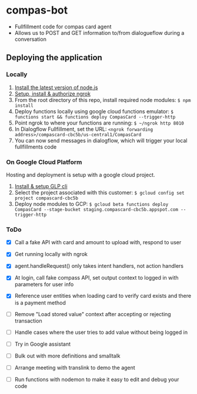 # compas-bot

- Fullfillment code for compas card agent
- Allows us to POST and GET information to/from dialogueflow during a conversation

## Deploying the application

### Locally

1. [Install the latest version of node.js](https://nodejs.org/en/)
2. [Setup, install & authorize ngrok](https://dashboard.ngrok.com/get-started)
3. From the root directory of this repo, install required node modules: `$ npm install`
4. Deploy functions locally using google cloud functions emulator: `$ functions start && functions deploy CompasCard --trigger-http`
5. Point ngrok to where your functions are running: `$ ~/ngrok http 8010`
6. In Dialogflow Fullfillment, set the URL: `<ngrok forwarding address>/compascard-cbc5b/us-central1/CompasCard`
7. You can now send messages in dialogflow, which will trigger your local fullfillments code

### On Google Cloud Platform

Hosting and deployment is setup with a google cloud project.

1. [Install & setup GLP cli](https://cloud.google.com/functions/docs/quickstart)
2. Select the project associated with this customer: `$ gcloud config set project compascard-cbc5b`
3. Deploy node modules to GCP: `$ gcloud beta functions deploy CompasCard --stage-bucket staging.compascard-cbc5b.appspot.com --trigger-http`

### ToDo
 
- [x] Call a fake API with card and amount to upload with, respond to user
- [x] Get running locally with ngrok
- [x] agent.handleRequest() only takes intent handlers, not action handlers
- [x] At login, call fake compass API, set output context to logged in with parameters for user info
- [x] Reference user entities when loading card to verify card exists and there is a payment method

- [ ] Remove "Load stored value" context after accepting or rejecting transaction
- [ ] Handle cases where the user tries to add value without being logged in
- [ ] Try in Google assistant
- [ ] Bulk out with more definitions and smalltalk
- [ ] Arrange meeting with translink to demo the agent
- [ ] Run functions with nodemon to make it easy to edit and debug your code